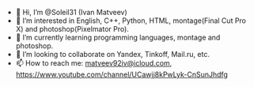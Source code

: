 - 👋 Hi, I’m @Soleil31 (Ivan Matveev)
- 👀 I’m interested in English, C++, Python, HTML, montage(Final Cut Pro X) and photoshop(Pixelmator Pro).
- 🌱 I’m currently learning programming languages, montage and photoshop.
- 💞️ I’m looking to collaborate on Yandex, Tinkoff, Mail.ru, etc.
- 📫 How to reach me: matveev92iv@icloud.com, https://www.youtube.com/channel/UCawjj8kPwLyk-CnSunJhdfg

<!---
Soleil31/Soleil31 is a ✨ special ✨ repository because its `README.md` (this file) appears on your GitHub profile.
You can click the Preview link to take a look at your changes.
--->
